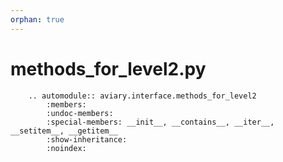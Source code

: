 ```yaml
---
orphan: true
---
```


# methods_for_level2.py

```{eval-rst}
    .. automodule:: aviary.interface.methods_for_level2
        :members:
        :undoc-members:
        :special-members: __init__, __contains__, __iter__, __setitem__, __getitem__
        :show-inheritance:
        :noindex:
```
